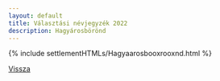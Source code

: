 ```yaml
---
layout: default
title: Választási névjegyzék 2022
description: Hagyárosbörönd
---
```


{% include settlementHTMLs/Hagyaarosbooxrooxnd.html %}

[Vissza](./)